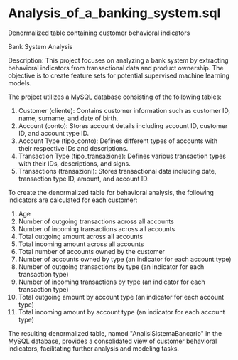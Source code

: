 # Analysis_of_a_banking_system.sql
Denormalized table containing customer behavioral indicators


Bank System Analysis

Description:
This project focuses on analyzing a bank system by extracting behavioral indicators from transactional data and product ownership. The objective is to create feature sets for potential supervised machine learning models.

The project utilizes a MySQL database consisting of the following tables:

1. Customer (cliente): Contains customer information such as customer ID, name, surname, and date of birth.
2. Account (conto): Stores account details including account ID, customer ID, and account type ID.
3. Account Type (tipo_conto): Defines different types of accounts with their respective IDs and descriptions.
4. Transaction Type (tipo_transazione): Defines various transaction types with their IDs, descriptions, and signs.
5. Transactions (transazioni): Stores transactional data including date, transaction type ID, amount, and account ID.

To create the denormalized table for behavioral analysis, the following indicators are calculated for each customer:

1. Age
2. Number of outgoing transactions across all accounts
3. Number of incoming transactions across all accounts
4. Total outgoing amount across all accounts
5. Total incoming amount across all accounts
6. Total number of accounts owned by the customer
7. Number of accounts owned by type (an indicator for each account type)
8. Number of outgoing transactions by type (an indicator for each transaction type)
9. Number of incoming transactions by type (an indicator for each transaction type)
10. Total outgoing amount by account type (an indicator for each account type)
11. Total incoming amount by account type (an indicator for each account type)

The resulting denormalized table, named "AnalisiSistemaBancario" in the MySQL database, provides a consolidated view of customer behavioral indicators, facilitating further analysis and modeling tasks.
